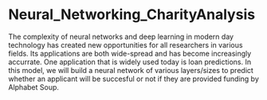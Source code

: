 # Neural_Networking_CharityAnalysis

The complexity of neural networks and deep learning in modern day technology has created new opportunities for all researchers in various fields. Its applications are both wide-spread and has become increasingly accurrate. One application that is widely used today is loan predictions. In this model, we will build a neural network of various layers/sizes to predict whether an applicant will be succesful or not if they are provided funding by Alphabet Soup. 
